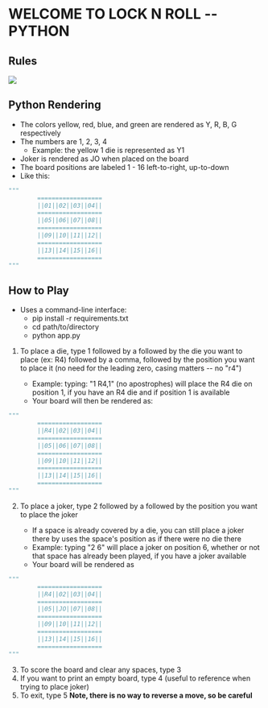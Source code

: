 
# WELCOME TO LOCK N ROLL -- PYTHON

## Rules
![](https://i2.wp.com/cannedbanana.files.wordpress.com/2009/01/lnr-rules.jpg)

## Python Rendering
- The colors yellow, red, blue, and green are rendered as Y, R, B, G respectively
- The numbers are 1, 2, 3, 4
  - Example: the yellow 1 die is represented as Y1
- Joker is rendered as JO when placed on the board
- The board positions are labeled 1 - 16 left-to-right, up-to-down
- Like this:
```python
"""
		==================
		||01||02||03||04||
		==================
		||05||06||07||08||
		==================
		||09||10||11||12||
		==================
		||13||14||15||16||
		==================
"""
```

## How to Play
- Uses a command-line interface:
	- pip install -r requirements.txt
	- cd path/to/directory
	- python app.py
1. To place a die, type 1 followed by a <space> followed by the die you want to place (ex: R4) followed by a comma, followed by the position you want to place it (no need for the leading zero, casing matters -- no "r4")
	  - Example: typing: "1 R4,1" (no apostrophes) will place the R4 die on position 1, if you have an R4 die and if position 1 is available
	  - Your board will then be rendered as:
```python
"""
		==================
		||R4||02||03||04||
		==================
		||05||06||07||08||
		==================
		||09||10||11||12||
		==================
		||13||14||15||16||
		==================
"""
```
2. To place a joker, type 2 followed by a <space> followed by the position you want to place the joker
    - If a space is already covered by a die, you can still place a joker there by uses the space's position as if there were no die there
    - Example: typing "2 6" will place a joker on position 6, whether or not that space has already been played, if you have a joker available
    - Your board will be rendered as
```python
"""
		==================
		||R4||02||03||04||
		==================
		||05||JO||07||08||
		==================
		||09||10||11||12||
		==================
		||13||14||15||16||
		==================
"""
```
3. To score the board and clear any spaces, type 3
4. If you want to print an empty board, type 4 (useful to reference when trying to place joker)
5. To exit, type 5
**Note, there is no way to reverse a move, so be careful**

